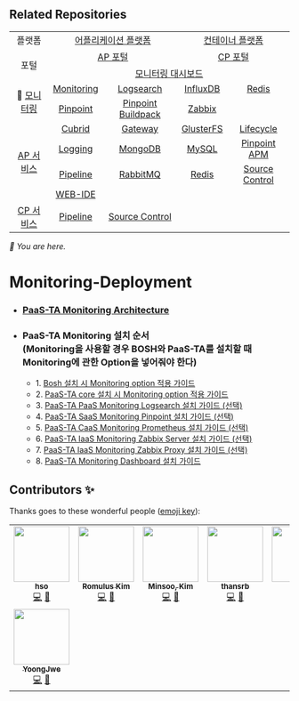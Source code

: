 ## Related Repositories

<table>
  <tr>
    <td colspan=2 align=center>플랫폼</td>
    <td colspan=2 align=center><a href="https://github.com/PaaS-TA/paasta-deployment">어플리케이션 플랫폼</a></td>
    <td colspan=2 align=center><a href="https://github.com/PaaS-TA/paas-ta-container-platform">컨테이너 플랫폼</a></td>
  </tr>
  <tr>
    <td colspan=2 rowspan=2 align=center>포털</td>
    <td colspan=2 align=center><a href="https://github.com/PaaS-TA/portal-deployment">AP 포털</a></td>
    <td colspan=2 align=center><a href="https://github.com/PaaS-TA/container-platform-portal-release">CP 포털</a></td>
  </tr>
  <tr align=center>
    <td colspan=4><a href="https://github.com/PaaS-TA/monitoring-dashboard-source">모니터링 대시보드</a></td>
  </tr>
  <tr align=center>
    <td rowspan=2 colspan=2>🚩 <a href="https://github.com/PaaS-TA/monitoring-deployment">모니터링</a></td>
    <td><a href="https://github.com/PaaS-TA/monitoring-dashboard-release">Monitoring</a></td>
    <td><a href="https://github.com/PaaS-TA/monitoring-logsearch-release">Logsearch</a></td>
    <td><a href="https://github.com/PaaS-TA/monitoring-influxdb-release">InfluxDB</a></td>
    <td><a href="https://github.com/PaaS-TA/monitoring-redis-release">Redis</a></td>
  </tr>
  <tr align=center>
    <td><a href="https://github.com/PaaS-TA/monitoring-pinpoint-release">Pinpoint</td>
    <td><a href="https://github.com/PaaS-TA/monitoring-pinpoint-buildpack">Pinpoint Buildpack</td>
    <td><a href="https://github.com/PaaS-TA/monitoring-zabbix-release">Zabbix</a></td>
    <td></td>
  </tr>
  </tr>
  <tr align=center>
    <td rowspan=4 colspan=2><a href="https://github.com/PaaS-TA/service-deployment">AP 서비스</a></td>
    <td><a href="https://github.com/PaaS-TA/PAAS-TA-CUBRID-RELEASE">Cubrid</a></td>
    <td><a href="https://github.com/PaaS-TA/PAAS-TA-API-GATEWAY-SERVICE-RELEASE">Gateway</a></td>
    <td><a href="https://github.com/PaaS-TA/PAAS-TA-GLUSTERFS-RELEASE">GlusterFS</a></td>
    <td><a href="https://github.com/PaaS-TA/PAAS-TA-APP-LIFECYCLE-SERVICE-RELEASE">Lifecycle</a></td>
  </tr>
  <tr align=center>
    <td><a href="https://github.com/PaaS-TA/PAAS-TA-LOGGING-SERVICE-RELEASE">Logging</a></td>
    <td><a href="https://github.com/PaaS-TA/PAAS-TA-MONGODB-SHARD-RELEASE">MongoDB</a></td>
    <td><a href="https://github.com/PaaS-TA/PAAS-TA-MYSQL-RELEASE">MySQL</a></td>
    <td><a href="https://github.com/PaaS-TA/PAAS-TA-PINPOINT-RELEASE">Pinpoint APM</a></td>
  </tr>
  <tr align=center>
    <td><a href="https://github.com/PaaS-TA/PAAS-TA-DELIVERY-PIPELINE-RELEASE">Pipeline</a></td>
    <td align=center><a href="https://github.com/PaaS-TA/rabbitmq-release">RabbitMQ</a></td>
    <td><a href="https://github.com/PaaS-TA/PAAS-TA-ON-DEMAND-REDIS-RELEASE">Redis</a></td>
    <td><a href="https://github.com/PaaS-TA/PAAS-TA-SOURCE-CONTROL-RELEASE">Source Control</a></td>
  </tr>
  <tr align=center>
    <td><a href="https://github.com/PaaS-TA/PAAS-TA-WEB-IDE-RELEASE-NEW">WEB-IDE</a></td>
    <td></td>
    <td></td>
    <td></td>
  </tr>
  <tr align=center>
    <td rowspan=1 colspan=2><a href="https://github.com/PaaS-TA/paas-ta-container-platform-deployment">CP 서비스</a></td>
    <td><a href="https://github.com/PaaS-TA/container-platform-pipeline-release">Pipeline</a></td>
    <td><a href="https://github.com/PaaS-TA/container-platform-source-control-release">Source Control</a></td>
    <td></td>
    <td></td>
  </tr>
</table>
<i>🚩 You are here.</i>

# Monitoring-Deployment
- ### [PaaS-TA Monitoring Architecture](https://github.com/PaaS-TA/monitoring-guide/blob/master/architecture/PAAS-TA_MONITORING_ARCHITECTURE.md)
- ### PaaS-TA Monitoring 설치 순서<br>(Monitoring을 사용할 경우 BOSH와 PaaS-TA를 설치할 때 Monitoring에 관한 Option을 넣어줘야 한다)
  - 1\. [Bosh 설치 시 Monitoring option 적용 가이드](https://github.com/PaaS-TA/monitoring-guide/blob/master/install/PAAS-TA_BOSH2_MONITORING_INSTALL_GUIDE.md)
  - 2\. [PaaS-TA core 설치 시 Monitoring option 적용 가이드](https://github.com/PaaS-TA/monitoring-guide/blob/master/install/PAAS-TA_CORE_MONITORING_INSTALL_GUIDE.md)
  - 3\. [PaaS-TA PaaS Monitoring Logsearch 설치 가이드 (선택)](https://github.com/PaaS-TA/Guide/blob/v5.5.0/service-guide/monitoring/PAAS-TA_MONITORING_LOGSEARCH_INSTALL.md)
  - 4\. [PaaS-TA SaaS Monitoring Pinpoint 설치 가이드 (선택)](https://github.com/PaaS-TA/monitoring-guide/blob/master/install/PAAS-TA_MONITORING_PINPOINT_MONITORING_INSTALL.md)
  - 5\. [PaaS-TA CaaS Monitoring Prometheus 설치 가이드 (선택)](https://github.com/PaaS-TA/monitoring-guide/blob/master/install/PAAS-TA_MONITORING_CONTAINER_SERVICE_INSTALL.md)
  - 6\. [PaaS-TA IaaS Monitoring Zabbix Server 설치 가이드 (선택)](https://github.com/PaaS-TA/monitoring-guide/blob/master/install/PAAS-TA_MONITORING_ZABBIX-SERVER_INSTALL.md)
  - 7\. [PaaS-TA IaaS Monitoring Zabbix Proxy 설치 가이드 (선택)](https://github.com/PaaS-TA/monitoring-guide/blob/master/install/PAAS-TA_MONITORING_ZABBIX-PROXY_INSTALL.md)
  - 8\. [PaaS-TA Monitoring Dashboard 설치 가이드](https://github.com/PaaS-TA/monitoring-guide/blob/master/install/PAAS-TA_MONITORING_INSTALL_GUIDE.md)

## Contributors ✨
Thanks goes to these wonderful people ([emoji key](https://allcontributors.org/docs/en/emoji-key)):
<!-- ALL-CONTRIBUTORS-LIST:START - Do not remove or modify this section -->
<!-- prettier-ignore-start -->
<!-- markdownlint-disable -->
<table>
  <tr>
    <td align="center"><a href="https://github.com/hsohans"><img src="https://avatars.githubusercontent.com/u/51317201?v=4" width="100px;" alt=""/><br /><sub><b>hso</b></sub></a><br /><a href="#" title="Code">💻</a> <a href="#" title="Reviewed Pull Requests">👀</a></td>
    <td align="center"><a href="https://github.com/RomulusKim"><img src="https://avatars.githubusercontent.com/u/73581918?v=4" width="100px;" alt=""/><br /><sub><b>Romulus Kim</b></sub></a><br /><a href="#" title="Code">💻</a> <a href="#" title="Reviewed Pull Requests">👀</a></td>
    <td align="center"><a href="https://github.com/thouy"><img src="https://avatars.githubusercontent.com/u/32118423?v=4" width="100px;" alt=""/><br /><sub><b>Minsoo, Kim</b></sub></a><br /><a href="#" title="Code">💻</a> <a href="#" title="Reviewed Pull Requests">👀</a></td>
    <td align="center"><a href="https://github.com/thansrb"><img src="https://avatars.githubusercontent.com/u/31251109?v=4" width="100px;" alt=""/><br /><sub><b>thansrb</b></sub></a><br /><a href="#" title="Code">💻</a> <a href="#" title="Reviewed Pull Requests">👀</a></td>
    <td align="center"><a href="https://github.com/okpc579"><img src="https://avatars.githubusercontent.com/u/55691511?v=4" width="100px;" alt=""/><br /><sub><b>Ruby</b></sub></a><br /><a href="#" title="Code">💻</a> <a href="#" title="Reviewed Pull Requests">👀</a></td>
    <td align="center"><a href="https://github.com/taking"><img src="https://avatars.githubusercontent.com/u/9063986?v=4" width="100px;" alt=""/><br /><sub><b>taking</b></sub></a><br /><a href="#" title="Code">💻</a> <a href="#" title="Reviewed Pull Requests">👀</a></td>
    <td align="center"><a href="https://github.com/jhuhm135"><img src="https://avatars.githubusercontent.com/u/70005316?v=4" width="100px;" alt=""/><br /><sub><b>jhuhm135</b></sub></a><br /><a href="#" title="Code">💻</a> <a href="#" title="Reviewed Pull Requests">👀</a></td>
  </tr>
  <tr>
    <td align="center"><a href="https://github.com/YoongJwe"><img src="https://avatars.githubusercontent.com/u/78844504?v=4" width="100px;" alt=""/><br /><sub><b>YoongJwe</b></sub></a><br /><a href="#" title="Code">💻</a> <a href="#" title="Reviewed Pull Requests">👀</a></td>
  </tr>
</table>

